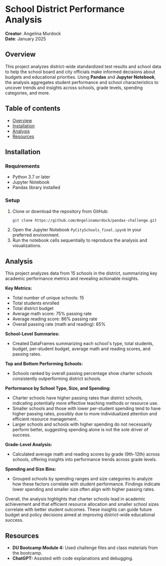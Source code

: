 # School District Performance Analysis
**Creator**: Angelina Murdock  
**Date**: January 2025

## Overview 
This project analyzes district-wide standardized test results and school data to help the school board and city officials make informed decisions about budgets and educational priorities. Using **Pandas** and **Jupyter Notebook**, the analysis aggregates student performance and school characteristics to uncover trends and insights across schools, grade levels, spending categories, and more.

## Table of contents
- [Overview](#overview)
- [Installation](#installation)
- [Analysis](#analysis)
- [Resources](#resources)

## Installation
### Requirements
- Python 3.7 or later
- Jupyter Notebook
- Pandas library installed

### Setup
1. Clone or download the repository from GitHub:
    ``` bash
    git clone https://github.com/Angelinamurdock/pandas-challenge.git
    ```
2. Open the Jupyter Notebook `PyCitySchools_final.ipynb` in your preferred environment. 
3. Run the notebook cells sequentially to reproduce the analysis and visualizations.

## Analysis
This project analyzes data from 15 schools in the district, summarizing key academic performance metrics and revealing actionable insights.

**Key Metrics:**
- Total number of unique schools: 15
- Total students enrolled
- Total district budget
- Average math score: 75% passing rate
- Average reading score: 86% passing rate
- Overall passing rate (math and reading): 65%

**School-Level Summaries:**
- Created DataFrames summarizing each school's type, total students, budget, per-student budget, average math and reading scores, and passing rates.

**Top and Bottom Performing Schools:**
- Schools ranked by overall passing percentage show charter schools consistently outperforming district schools.

**Performance by School Type, Size, and Spending:**
- Charter schools have higher passing rates than district schools, indicating potentially more effective teaching methods or resource use.
- Smaller schools and those with lower per-student spending tend to have higher passing rates, possibly due to more individualized attention and efficient resource management.
- Larger schools and schools with higher spending do not necessarily perform better, suggesting spending alone is not the sole driver of success.

**Grade-Level Analysis:**
- Calculated average math and reading scores by grade (9th-12th) across schools, offering insights into performance trends across grade levels.

**Spending and Size Bins:**
- Grouped schools by spending ranges and size categories to analyze how these factors correlate with student performance. Findings indicate lower spending and smaller size often align with higher passing rates.

Overall, the analysis highlights that charter schools lead in academic achievement and that efficient resource allocation and smaller school sizes correlate with better student outcomes. These insights can guide future budget and policy decisions aimed at improving district-wide educational success.

## Resources
- **DU Bootcamp Module 4:** Used challenge files and class materials from the bootcamp.
- **ChatGPT:** Assisted with code explanations and debugging.